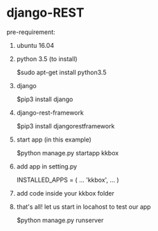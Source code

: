 # django-REST

pre-requirement:

1. ubuntu 16.04

2. python 3.5 (to install)

    $sudo apt-get install python3.5

3. django

    $pip3 install django

4. django-rest-framework

    $pip3 install djangorestframework

5. start app (in this example)

    $python manage.py startapp kkbox

6. add app in setting.py 

    INSTALLED_APPS = (
        ...
        'kkbox',
        ...
    )

7. add code inside your kkbox folder

8. that's all! let us start in locahost to test our app

    $python manage.py runserver
